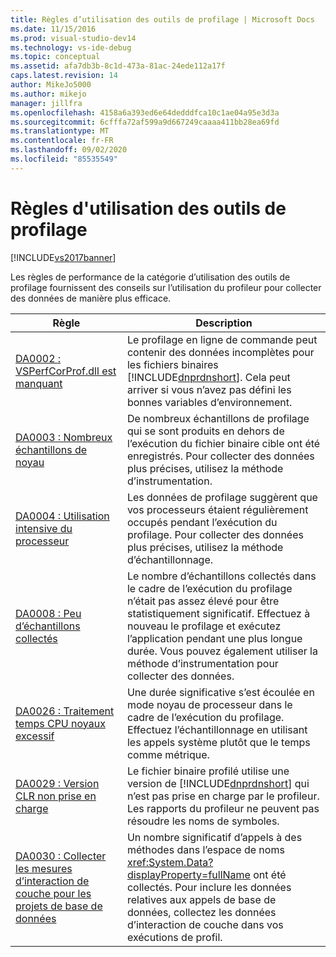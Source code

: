 ```yaml
---
title: Règles d’utilisation des outils de profilage | Microsoft Docs
ms.date: 11/15/2016
ms.prod: visual-studio-dev14
ms.technology: vs-ide-debug
ms.topic: conceptual
ms.assetid: afa7db3b-8c1d-473a-81ac-24ede112a17f
caps.latest.revision: 14
author: MikeJo5000
ms.author: mikejo
manager: jillfra
ms.openlocfilehash: 4158a6a393ed6e64dedddfca10c1ae04a95e3d3a
ms.sourcegitcommit: 6cfffa72af599a9d667249caaaa411bb28ea69fd
ms.translationtype: MT
ms.contentlocale: fr-FR
ms.lasthandoff: 09/02/2020
ms.locfileid: "85535549"
---
```

# <a name="profiling-tools-usage-rules"></a>Règles d'utilisation des outils de profilage
[!INCLUDE[vs2017banner](../includes/vs2017banner.md)]

Les règles de performance de la catégorie d’utilisation des outils de profilage fournissent des conseils sur l’utilisation du profileur pour collecter des données de manière plus efficace.  
  
|Règle|Description|  
|-|-|  
|[DA0002 : VSPerfCorProf.dll est manquant](../profiling/da0002-vsperfcorprof-dll-is-missing.md)|Le profilage en ligne de commande peut contenir des données incomplètes pour les fichiers binaires [!INCLUDE[dnprdnshort](../includes/dnprdnshort-md.md)]. Cela peut arriver si vous n’avez pas défini les bonnes variables d’environnement.|  
|[DA0003 : Nombreux échantillons de noyau](../profiling/da0003-many-kernel-samples.md)|De nombreux échantillons de profilage qui se sont produits en dehors de l’exécution du fichier binaire cible ont été enregistrés. Pour collecter des données plus précises, utilisez la méthode d’instrumentation.|  
|[DA0004 : Utilisation intensive du processeur](../profiling/da0004-high-processor-usage.md)|Les données de profilage suggèrent que vos processeurs étaient régulièrement occupés pendant l’exécution du profilage. Pour collecter des données plus précises, utilisez la méthode d’échantillonnage.|  
|[DA0008 : Peu d’échantillons collectés](../profiling/da0008-few-samples-collected.md)|Le nombre d’échantillons collectés dans le cadre de l’exécution du profilage n’était pas assez élevé pour être statistiquement significatif. Effectuez à nouveau le profilage et exécutez l’application pendant une plus longue durée. Vous pouvez également utiliser la méthode d’instrumentation pour collecter des données.|  
|[DA0026 : Traitement temps CPU noyaux excessif](../profiling/da0026-excessive-kernel-cpu-time-processing.md)|Une durée significative s’est écoulée en mode noyau de processeur dans le cadre de l’exécution du profilage. Effectuez l’échantillonnage en utilisant les appels système plutôt que le temps comme métrique.|  
|[DA0029 : Version CLR non prise en charge](../profiling/da0029-unsupported-clr-version.md)|Le fichier binaire profilé utilise une version de [!INCLUDE[dnprdnshort](../includes/dnprdnshort-md.md)] qui n’est pas prise en charge par le profileur. Les rapports du profileur ne peuvent pas résoudre les noms de symboles.|  
|[DA0030 : Collecter les mesures d’interaction de couche pour les projets de base de données](../profiling/da0030-gather-tier-interaction-measurements-for-database-projects.md)|Un nombre significatif d’appels à des méthodes dans l’espace de noms <xref:System.Data?displayProperty=fullName> ont été collectés. Pour inclure les données relatives aux appels de base de données, collectez les données d’interaction de couche dans vos exécutions de profil.|
